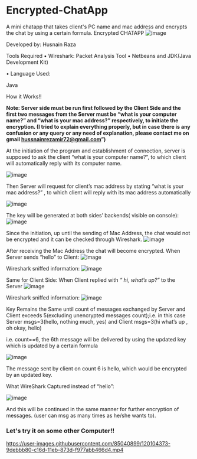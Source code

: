 # Encrypted-ChatApp
A mini chatapp that takes client's PC name and mac address and encrypts the chat by using a certain formula.
Encrypted CHATAPP
![image](https://user-images.githubusercontent.com/85040899/120102725-dedfd200-c165-11eb-9b7c-734a6028f7df.png)


Developed by: Husnain Raza

Tools Required
•	Wireshark: Packet Analysis Tool
•	Netbeans and JDK(Java Development Kit)

•	Language Used:
	
Java 


How it Works!!




<b>Note: Server side must be run first followed by the Client Side and the first two messages from the Server must be “what is your computer name?” and “what is your mac address?” respectively, to initiate the encryption. (I tried to explain everything properly, but in case there is any confusion or any query or any need of explanation, please contact me on gmail hussnainrezamir72@gmail.com”) </b>

At the initiation of the program and establishment of connection, server is supposed to ask the client “what is your computer name?”, to which client will automatically reply with its computer name.


 ![image](https://user-images.githubusercontent.com/85040899/120102767-12baf780-c166-11eb-94a9-6cbae5453bdc.png)


Then Server will request for client’s mac address by stating “what is your mac address?” , to which client will reply with its mac address automatically
 

![image](https://user-images.githubusercontent.com/85040899/120102777-18b0d880-c166-11eb-9356-2f27776364b8.png)


The key will be generated at both sides’ backends( visible on console):
![image](https://user-images.githubusercontent.com/85040899/120102790-29f9e500-c166-11eb-8d15-a02ec67ef007.png)

 
Since the initiation, up until the sending of Mac Address, the chat would not be encrypted and it can be checked through Wireshark.
 ![image](https://user-images.githubusercontent.com/85040899/120102824-4ac23a80-c166-11eb-9f03-0bdc4e64fe3b.png)


After receiving the Mac Address the chat will become encrypted.
When Server sends “hello” to Client:
 ![image](https://user-images.githubusercontent.com/85040899/120102835-557ccf80-c166-11eb-9af4-edf674a94850.png)


Wireshark sniffed information:
![image](https://user-images.githubusercontent.com/85040899/120102849-5f9ece00-c166-11eb-8f82-8b6dcfa7c356.png)
 

Same for Client Side:
When Client replied with <i>“ hi, what’s up?”</i> to the Server
 ![image](https://user-images.githubusercontent.com/85040899/120102858-6af1f980-c166-11eb-8774-dac664cf3145.png)


Wireshark sniffed information:
 ![image](https://user-images.githubusercontent.com/85040899/120102866-704f4400-c166-11eb-813e-737b3d5cd6a5.png)


Key Remains the Same until count of messages exchanged by Server and Client exceeds 5(excluding unencrypted messages count);i.e. in this case Server msgs=3(hello, nothing much, yes) and Client msgs=3(hi what’s up , oh okay, hello)

 i.e. count==6, the 6th message will be delivered by using the updated key which is updated by a certain formula
 
![image](https://user-images.githubusercontent.com/85040899/120102890-86f59b00-c166-11eb-8413-1adf6369501b.png)

 

The message sent by client on count 6 is hello, which would be encrypted by an updated key.

What WireShark Captured instead of “hello”:

 ![image](https://user-images.githubusercontent.com/85040899/120102901-9379f380-c166-11eb-87d7-122aba259654.png)

And this will be continued in the same manner for further encryption of messages.
(user can msg as many times as he/she wants to).

<h3>Let's try it on some other Computer!!</h3>
 
https://user-images.githubusercontent.com/85040899/120104373-9debbb80-c16d-11eb-873d-f977abb466d4.mp4


